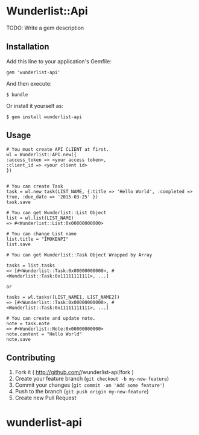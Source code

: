 # Wunderlist::Api

TODO: Write a gem description

## Installation

Add this line to your application's Gemfile:

    gem 'wunderlist-api'

And then execute:

    $ bundle

Or install it yourself as:

    $ gem install wunderlist-api

## Usage

```
# You must create API CLIENT at first.
wl = Wunderlist::API.new({
:access_token => <your access token>,
:client_id => <your client id>
})


# You can create Task
task = wl.new_task(LIST_NAME, {:title => 'Hello World', :completed => true, :due_date => '2015-03-25' })
task.save 

# You can get Wunderlist::List Object
list = wl.list(LIST_NAME)
=> #<Wunderlist::List:0x00000000000>

# You can change List name
list.title = "IMOKENPI"
list.save

# You can get Wunderlist::Task Object Wrapped by Array

tasks = list.tasks
=> [#<Wunderlist::Task:0x00000000000>, #<Wunderlist::Task:0x11111111111>, ...]

or

tasks = wl.tasks([LIST_NAME1, LIST_NAME2])
=> [#<Wunderlist::Task:0x00000000000>, #<Wunderlist::Task:0x11111111111>, ...]

# You can create and update note.
note = task.note
=> #<Wunderlist::Note:0x00000000000>
note.content = "Hello World"
note.save

```

## Contributing

1. Fork it ( http://github.com/<my-github-username>/wunderlist-api/fork )
2. Create your feature branch (`git checkout -b my-new-feature`)
3. Commit your changes (`git commit -am 'Add some feature'`)
4. Push to the branch (`git push origin my-new-feature`)
5. Create new Pull Request


# wunderlist-api

